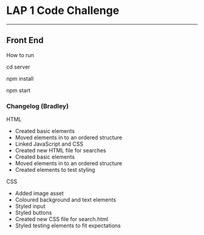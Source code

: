 # LAP 1 Code Challenge
---
## Front End

How to run

cd server

npm install

npm start

###  Changelog (Bradley)

HTML
- Created basic elements
- Moved elements in to an ordered structure
- Linked JavaScript and CSS
- Created new HTML file for searches
- Created basic elements
- Moved elements in to an ordered structure
- Created elements to test styling

CSS
- Added image asset
- Coloured background and text elements
- Styled input
- Styled buttons
- Created new CSS file for search.html
- Styled testing elements to fit expectations
